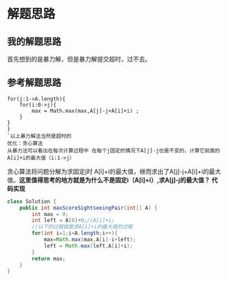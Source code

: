 # 解题思路

## 我的解题思路
首先想到的是暴力解，但是暴力解提交超时，过不去。


## 参考解题思路
```
for(j:1->A.length){
    for(i:0->j){
        max = Math.max(max,A[j]-j+A[i]+i) ;
    }
}
}
`以上暴力解法当然是超时的
优化：贪心算法
从暴力法可以看出在每次计算过程中 在每个j固定的情况下A[j]-j也是不变的，计算它前面的A[i]+i的最大值（i:1->j）
```

贪心算法将问题分解为求固定j时 A[i]+i的最大值，继而求出了A[j]-j+A[i]+i的最大值。**这里值得思考的地方就是为什么不是固定i（A[i]+i）,求A[j]-j的最大值？**
**代码实现**
```java
class Solution {
    public int maxScoreSightseeingPair(int[] A) {
        int max = 0;
        int left = A[0]+0;//A[i]+i;
        //以下的过程就是求A[i]+i的最大值的过程
        for(int i=1;i<A.length;i++){
            max=Math.max(max,A[i]-i+left);
            left = Math.max(left,A[i]+i);
        }
        return max;
    }
}
```

